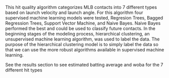 
This hit quality algorithm categorizes MLB contacts into 7 different types based on launch velocity and launch angle. For this algorithm four supervised machine learning models were tested, Regresion Trees, Bagged Regression Trees, Support Vector Machine, and Naive Bayes. Naive Bayes performed the best and could be used to classify future contacts. In the beginning stages of the modeling process, hierarchical clustering, an unsupervised machine learning algorithm, was used to label the data. The purpose of the hierarchical clustering model is to simply label the data so that we can use the more robust algorithms available in supervised machine learning. 

See the results section to see estimated batting average and woba for the 7 different hit types
